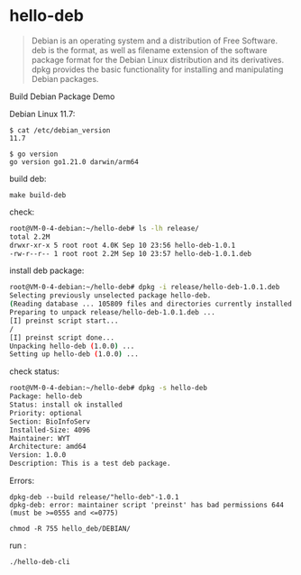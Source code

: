 # hello-deb

> Debian is an operating system and a distribution of Free Software.   
> deb is the format, as well as filename extension of the software package format for the Debian Linux distribution and its derivatives.  
> dpkg provides the basic functionality for installing and manipulating Debian packages.  


Build Debian Package Demo 


Debian Linux 11.7:

```
$ cat /etc/debian_version
11.7

$ go version
go version go1.21.0 darwin/arm64
```



build deb:

    make build-deb


check:

```bash
root@VM-0-4-debian:~/hello-deb# ls -lh release/
total 2.2M
drwxr-xr-x 5 root root 4.0K Sep 10 23:56 hello-deb-1.0.1
-rw-r--r-- 1 root root 2.2M Sep 10 23:57 hello-deb-1.0.1.deb
```

install deb package:

```bash
root@VM-0-4-debian:~/hello-deb# dpkg -i release/hello-deb-1.0.1.deb 
Selecting previously unselected package hello-deb.
(Reading database ... 105809 files and directories currently installed.)
Preparing to unpack release/hello-deb-1.0.1.deb ...
[I] preinst script start...
/
[I] preinst script done...
Unpacking hello-deb (1.0.0) ...
Setting up hello-deb (1.0.0) ...
```

check status:

```bash
root@VM-0-4-debian:~/hello-deb# dpkg -s hello-deb
Package: hello-deb
Status: install ok installed
Priority: optional
Section: BioInfoServ
Installed-Size: 4096
Maintainer: WYT
Architecture: amd64
Version: 1.0.0
Description: This is a test deb package.
```

Errors:

    dpkg-deb --build release/"hello-deb"-1.0.1  
    dpkg-deb: error: maintainer script 'preinst' has bad permissions 644 (must be >=0555 and <=0775)  

    chmod -R 755 hello_deb/DEBIAN/


run :
  
    ./hello-deb-cli 
